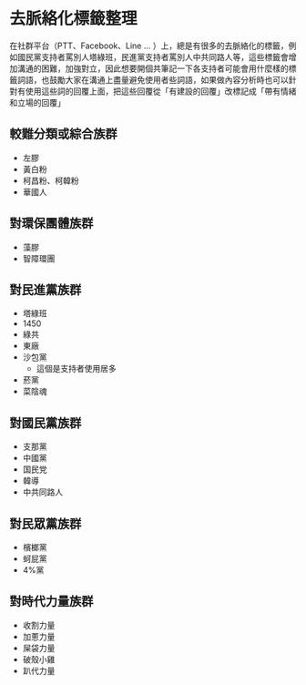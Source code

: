 去脈絡化標籤整理
=============
在社群平台（PTT、Facebook、Line ... ）上，總是有很多的去脈絡化的標籤，例如國民黨支持者罵別人塔綠班，民進黨支持者罵別人中共同路人等，這些標籤會增加溝通的困難，加強對立，因此想要開個共筆記一下各支持者可能會用什麼樣的標籤詞語，也鼓勵大家在溝通上盡量避免使用者些詞語，如果做內容分析時也可以針對有使用這些詞的回覆上面，把這些回覆從「有建設的回覆」改標記成「帶有情緒和立場的回覆」

較難分類或綜合族群
---------------
- 左膠
- 黃白粉
- 柯昌粉、柯韓粉
- 華國人

對環保團體族群
------------
- 藻膠
- 智障環團

對民進黨族群
----------
- 塔綠班
- 1450
- 綠共
- 東廠
- 沙包黨
    - 這個是支持者使用居多
- 菸黨
- 菜陰魂

對國民黨族群
----------
- 支那黨
- 中國黨
- 国民党
- 韓導
- 中共同路人

對民眾黨族群
----------
- 檳榔黨
- 蚵屁黨
- 4%黨

對時代力量族群
------------
- 收割力量
- 加蔥力量
- 屎袋力量
- 破殼小雞
- 趴代力量